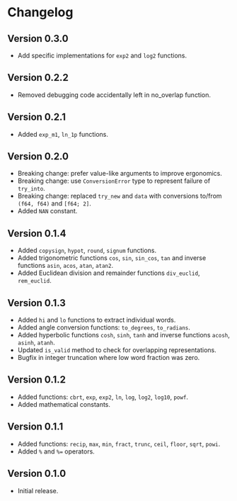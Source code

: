 # Changelog

## Version 0.3.0

* Add specific implementations for `exp2` and `log2` functions.

## Version 0.2.2

* Removed debugging code accidentally left in no_overlap function.

## Version 0.2.1

* Added `exp_m1`, `ln_1p` functions.

## Version 0.2.0

* Breaking change: prefer value-like arguments to improve ergonomics.
* Breaking change: use `ConversionError` type to represent failure of
  `try_into`.
* Breaking change: replaced `try_new` and `data` with conversions to/from
  `(f64, f64)` and `[f64; 2]`.
* Added `NAN` constant.

## Version 0.1.4

* Added `copysign`, `hypot`, `round`, `signum` functions.
* Added trigonometric functions `cos`, `sin`, `sin_cos`, `tan` and inverse
  functions `asin`, `acos`, `atan`, `atan2`.
* Added Euclidean division and remainder functions `div_euclid`,
  `rem_euclid`.

## Version 0.1.3

* Added `hi` and `lo` functions to extract individual words.
* Added angle conversion functions: `to_degrees`, `to_radians`.
* Added hyperbolic functions `cosh`, `sinh`, `tanh` and inverse functions
  `acosh`, `asinh`, `atanh`.
* Updated `is_valid` method to check for overlapping representations.
* Bugfix in integer truncation where low word fraction was zero.

## Version 0.1.2

* Added functions: `cbrt`, `exp`, `exp2`, `ln`, `log`, `log2`, `log10`, `powf`.
* Added mathematical constants.

## Version 0.1.1

* Added functions: `recip`, `max`, `min`, `fract`, `trunc`, `ceil`, `floor`,
  `sqrt`, `powi`.
* Added `%` and `%=` operators.

## Version 0.1.0

* Initial release.

